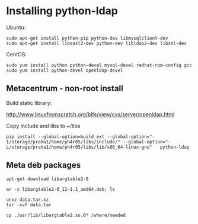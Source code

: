 # Installing python-ldap

Ubuntu:
```
sudo apt-get install python-pip python-dev libmysqlclient-dev
sudo apt-get install libsasl2-dev python-dev libldap2-dev libssl-dev
```

CentOS:
```
sudo yum install python python-devel mysql-devel redhat-rpm-config gcc
sudo yum install python-devel openldap-devel
```

## Metacentrum - non-root install

Build static library:

http://www.linuxfromscratch.org/blfs/view/cvs/server/openldap.html

Copy include and libs to ~/libs

```
pip install --global-option=build_ext --global-option="-I/storage/praha1/home/ph4r05/libs/include/" --global-option="-L/storage/praha1/home/ph4r05/libs/lib/x86_64-linux-gnu"   python-ldap
```

## Meta deb packages

```
apt-get download libargtable2-0

ar -x libargtable2-0_12-1.1_amd64.deb; ls

unxz data.tar.xz
tar -xvf data.tar

cp ./usr/lib/libargtable2.so.0* /where/needed
```


